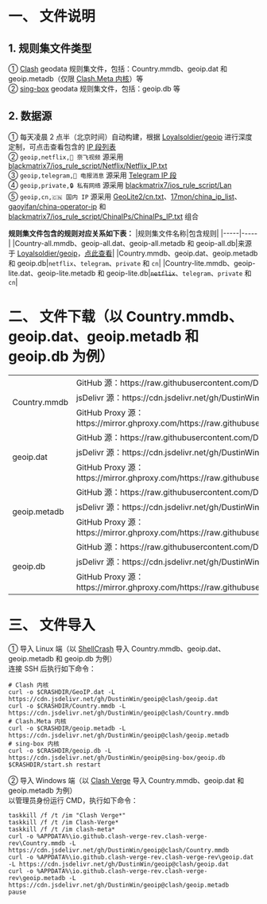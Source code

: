 # 一、 文件说明
## 1. 规则集文件类型
① [Clash](https://github.com/Dreamacro/clash) geodata 规则集文件，包括：Country.mmdb、geoip.dat 和 geoip.metadb（仅限 [Clash.Meta 内核](https://github.com/MetaCubeX/mihomo)）等  
② [sing-box](https://github.com/SagerNet/sing-box) geodata 规则集文件，包括：geoip.db 等
## 2. 数据源
① 每天凌晨 2 点半（北京时间）自动构建，根据 [Loyalsoldier/geoip](https://github.com/Loyalsoldier/geoip) 进行深度定制，可点击查看包含的 [IP 段列表](https://github.com/DustinWin/geoip/tree/ips)  
② `geoip,netflix,🎥 奈飞视频` 源采用 [blackmatrix7/ios_rule_script/Netflix/Netflix_IP.txt](https://github.com/blackmatrix7/ios_rule_script/tree/master/rule/Clash/Netflix)  
③ `geoip,telegram,📲 电报消息` 源采用 [Telegram IP 段](https://core.telegram.org/resources/cidr.txt)  
④ `geoip,private,🔒 私有网络` 源采用 [blackmatrix7/ios_rule_script/Lan](https://github.com/blackmatrix7/ios_rule_script/tree/master/rule/Clash/Lan)  
⑤ `geoip,cn,🇨🇳 国内 IP` 源采用 [GeoLite2/cn.txt](https://dev.maxmind.com/geoip/geolite2-free-geolocation-data)、[17mon/china_ip_list](https://github.com/17mon/china_ip_list)、[gaoyifan/china-operator-ip](https://github.com/gaoyifan/china-operator-ip) 和 [blackmatrix7/ios_rule_script/ChinaIPs/ChinaIPs_IP.txt](https://github.com/blackmatrix7/ios_rule_script/tree/master/rule/Clash/ChinaIPs) 组合

**规则集文件包含的规则对应关系如下表：**
|规则集文件名称|包含规则|
|-----|-----|
|Country-all.mmdb、geoip-all.dat、geoip-all.metadb 和 geoip-all.db|来源于 [Loyalsoldier/geoip](https://github.com/Loyalsoldier/geoip)，[点此查看](https://github.com/Loyalsoldier/geoip/tree/release/text)|
|Country.mmdb、geoip.dat、geoip.metadb 和 geoip.db|`netflix`、`telegram`、`private` 和 `cn`|
|Country-lite.mmdb、geoip-lite.dat、geoip-lite.metadb 和 geoip-lite.db|~~`netflix`~~、`telegram`、`private` 和 `cn`|
# 二、 文件下载（以 Country.mmdb、geoip.dat、geoip.metadb 和 geoip.db 为例）
<table>
  <tr>
    <td rowspan="3">Country.mmdb</td>
    <td>GitHub 源：https://raw.githubusercontent.com/DustinWin/geoip/clash/Country.mmdb</td>
  </tr>
  <tr>
    <td>jsDelivr 源：https://cdn.jsdelivr.net/gh/DustinWin/geoip@clash/Country.mmdb</td>
  </tr>
  <tr>
    <td>GitHub Proxy 源：https://mirror.ghproxy.com/https://raw.githubusercontent.com/DustinWin/geoip/clash/Country.mmdb</td>
  </tr>
  <tr>
    <td rowspan="3">geoip.dat</td>
    <td>GitHub 源：https://raw.githubusercontent.com/DustinWin/geoip/clash/geoip.dat</td>
  </tr>
  <tr>
    <td>jsDelivr 源：https://cdn.jsdelivr.net/gh/DustinWin/geoip@clash/geoip.dat</td>
  </tr>
  <tr>
    <td>GitHub Proxy 源：https://mirror.ghproxy.com/https://raw.githubusercontent.com/DustinWin/geoip/clash/geoip.dat</td>
  </tr>
  <tr>
    <td rowspan="3">geoip.metadb</td>
    <td>GitHub 源：https://raw.githubusercontent.com/DustinWin/geoip/clash/geoip.metadb</td>
  </tr>
  <tr>
    <td>jsDelivr 源：https://cdn.jsdelivr.net/gh/DustinWin/geoip@clash/geoip.metadb</td>
  </tr>
  <tr>
    <td>GitHub Proxy 源：https://mirror.ghproxy.com/https://raw.githubusercontent.com/DustinWin/geoip/clash/geoip.metadb</td>
  </tr>
  <tr>
    <td rowspan="3">geoip.db</td>
    <td>GitHub 源：https://raw.githubusercontent.com/DustinWin/geoip/sing-box/geoip.db</td>
  </tr>
  <tr>
    <td>jsDelivr 源：https://cdn.jsdelivr.net/gh/DustinWin/geoip@sing-box/geoip.db</td>
  </tr>
  <tr>
    <td>GitHub Proxy 源：https://mirror.ghproxy.com/https://raw.githubusercontent.com/DustinWin/geoip/sing-box/geoip.db</td>
  </tr>
</table>

# 三、 文件导入
① 导入 Linux 端（以 [ShellCrash](https://github.com/juewuy/ShellCrash) 导入 Country.mmdb、geoip.dat、geoip.metadb 和 geoip.db 为例）  
连接 SSH 后执行如下命令：
```
# Clash 内核
curl -o $CRASHDIR/GeoIP.dat -L https://cdn.jsdelivr.net/gh/DustinWin/geoip@clash/geoip.dat
curl -o $CRASHDIR/Country.mmdb -L https://cdn.jsdelivr.net/gh/DustinWin/geoip@clash/Country.mmdb
# Clash.Meta 内核
curl -o $CRASHDIR/geoip.metadb -L https://cdn.jsdelivr.net/gh/DustinWin/geoip@clash/geoip.metadb
# sing-box 内核
curl -o $CRASHDIR/geoip.db -L https://cdn.jsdelivr.net/gh/DustinWin/geoip@sing-box/geoip.db
$CRASHDIR/start.sh restart
```
② 导入 Windows 端（以 [Clash Verge](https://github.com/MetaCubeX/clash-verge) 导入 Country.mmdb、geoip.dat 和 geoip.metadb 为例）  
以管理员身份运行 CMD，执行如下命令：
```
taskkill /f /t /im "Clash Verge*"
taskkill /f /t /im Clash-Verge*
taskkill /f /t /im clash-meta*
curl -o %APPDATA%\io.github.clash-verge-rev.clash-verge-rev\Country.mmdb -L https://cdn.jsdelivr.net/gh/DustinWin/geoip@clash/Country.mmdb
curl -o %APPDATA%\io.github.clash-verge-rev.clash-verge-rev\geoip.dat -L https://cdn.jsdelivr.net/gh/DustinWin/geoip@clash/geoip.dat
curl -o %APPDATA%\io.github.clash-verge-rev.clash-verge-rev\geoip.metadb -L https://cdn.jsdelivr.net/gh/DustinWin/geoip@clash/geoip.metadb
pause
```
